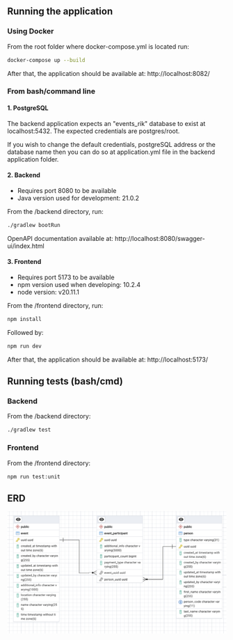 ## Running the application
### Using Docker
From the root folder where docker-compose.yml is located run:
```bash
docker-compose up --build
```

After that, the application should be available at: http://localhost:8082/

### From bash/command line
#### 1. PostgreSQL

The backend application expects an "events_rik" database to exist at localhost:5432. The expected credentials are postgres/root.

If you wish to change the default credentials, postgreSQL address or the database name then you can do so at application.yml file in the backend application folder.

#### 2. Backend

- Requires port 8080 to be available 
- Java version used for development: 21.0.2

From the /backend directory, run:
```bash
./gradlew bootRun
```

OpenAPI documentation available at: http://localhost:8080/swagger-ui/index.html

#### 3. Frontend

- Requires port 5173 to be available
- npm version used when developing: 10.2.4
- node version: v20.11.1

From the /frontend directory, run:
```bash
npm install
```
Followed by:
```bash
npm run dev
```

After that, the application should be available at: http://localhost:5173/

## Running tests (bash/cmd)

### Backend

From the /backend directory:
```bash
./gradlew test
```

### Frontend

From the /frontend directory:
```bash
npm run test:unit
```

## ERD
![events_rik_ERD](events_rik_ERD.png)